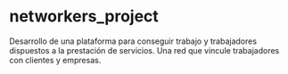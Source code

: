 # networkers_project
Desarrollo de una plataforma para conseguir trabajo y trabajadores dispuestos a la prestación de servicios. Una red que vincule trabajadores con clientes y empresas.

